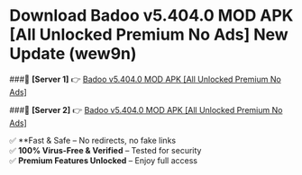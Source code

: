 # Download Badoo v5.404.0 MOD APK [All Unlocked Premium No Ads] New Update (wew9n)  



###🔹 **[Server 1]** 👉 [Badoo v5.404.0 MOD APK [All Unlocked Premium No Ads]](https://apkcomod.com?title=Badoo_v5.404.0_MOD_APK_[All_Unlocked_Premium_No_Ads]) 

###🔹 **[Server 2]** 👉 [Badoo v5.404.0 MOD APK [All Unlocked Premium No Ads]](https://apkcomod.com?title=Badoo_v5.404.0_MOD_APK_[All_Unlocked_Premium_No_Ads])  

✅ **Fast & Safe – No redirects, no fake links  
✅ **100% Virus-Free & Verified** – Tested for security  
✅ **Premium Features Unlocked** – Enjoy full access  


